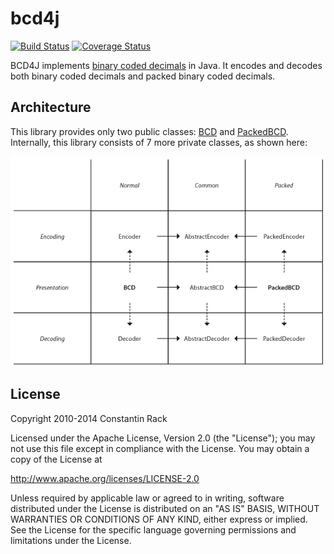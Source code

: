 # bcd4j

[![Build Status](https://travis-ci.org/c-rack/bcd4j.svg?branch=master)](https://travis-ci.org/c-rack/bcd4j)
[![Coverage Status](http://img.shields.io/coveralls/c-rack/bcd4j/master.svg)](https://coveralls.io/r/c-rack/bcd4j?branch=master)

BCD4J implements [binary coded decimals](http://en.wikipedia.org/wiki/Binary-coded_decimal) in Java.
It encodes and decodes both binary coded decimals and packed binary coded decimals.

## Architecture

This library provides only two public classes:
[BCD](https://github.com/c-rack/bcd4j/blob/master/src/main/java/co/nstant/in/bcd4j/BCD.java)
and
[PackedBCD](https://github.com/c-rack/bcd4j/blob/master/src/main/java/co/nstant/in/bcd4j/PackedBCD.java).
Internally, this library consists of 7 more private classes, as shown here:

![Architecture](https://github.com/c-rack/bcd4j/blob/master/design.png)

## License

Copyright 2010-2014 Constantin Rack

Licensed under the Apache License, Version 2.0 (the "License"); you may not use this file except in compliance with the License. You may obtain a copy of the License at

   http://www.apache.org/licenses/LICENSE-2.0

Unless required by applicable law or agreed to in writing, software distributed under the License is distributed on an "AS IS" BASIS, WITHOUT WARRANTIES OR CONDITIONS OF ANY KIND, either express or implied. See the License for the specific language governing permissions and limitations under the License.
